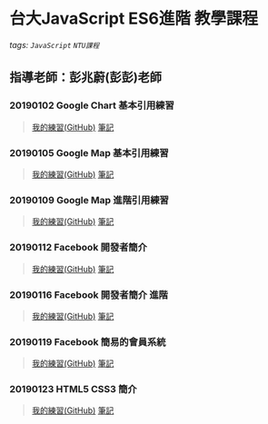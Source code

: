# 台大JavaScript ES6進階 教學課程
###### tags: `JavaScript` `NTU課程`
指導老師：彭兆蔚(彭彭)老師
---
### 20190102 Google Chart 基本引用練習
>[我的練習(GitHub)](https://github.com/capeta0507/NTU_JS_Advance/tree/master/20190102)
>[筆記](https://hackmd.io/ukEkt8FOTCSiGTTk_10cCg)
### 20190105 Google Map 基本引用練習
>[我的練習(GitHub)](https://github.com/capeta0507/NTU_JS_Advance/tree/master/20190105)
>[筆記](https://hackmd.io/xLnM2X4nTICvs37wt4oWLQ)
### 20190109 Google Map 進階引用練習
>[我的練習(GitHub)](https://github.com/capeta0507/NTU_JS_Advance/tree/master/20190109)
>[筆記](https://hackmd.io/wJ62jbyrTC2N9eX0-CpBAg)
### 20190112 Facebook 開發者簡介
>[我的練習(GitHub)](https://github.com/capeta0507/NTU_JS_Advance/tree/master/20190112)
>[筆記](https://hackmd.io/Vty9PXesQd-rhIE3hqdUkA)
### 20190116 Facebook 開發者簡介 進階
>[我的練習(GitHub)](https://github.com/capeta0507/NTU_JS_Advance/tree/master/20190116)
>[筆記](https://hackmd.io/zdOS4h8VSviIMbvELJLCzg)
### 20190119 Facebook 簡易的會員系統
>[我的練習(GitHub)](https://github.com/capeta0507/NTU_JS_Advance/tree/master/20190119)
>[筆記](https://hackmd.io/EwwVWvDJS2eghWrb3QuxNQ)
### 20190123 HTML5 CSS3 簡介
>[我的練習(GitHub)](https://github.com/capeta0507/NTU_JS_Advance/tree/master/20190123)
>[筆記](https://hackmd.io/4LXk9VBWQLqVw8uj9mHQxg)
